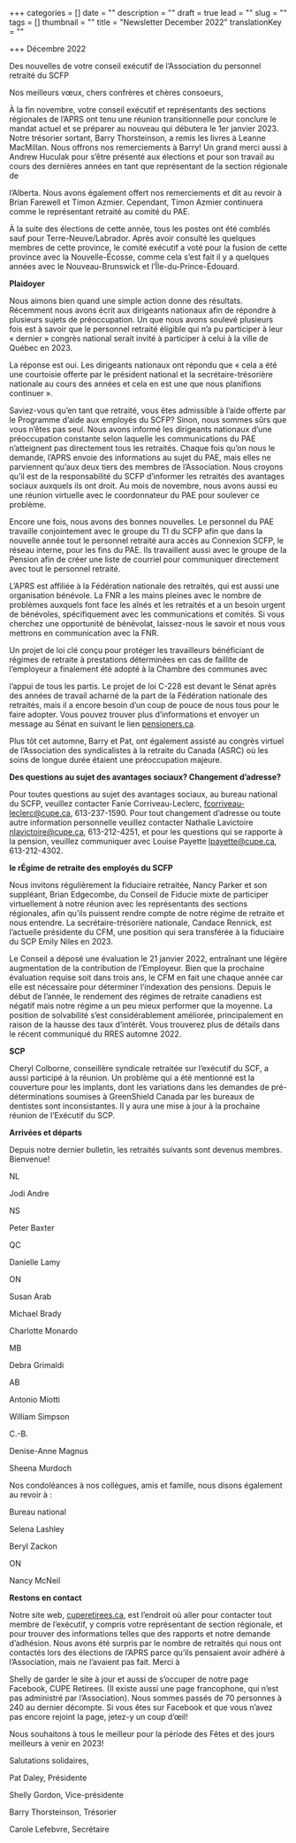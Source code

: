 +++
categories = []
date = ""
description = ""
draft = true
lead = ""
slug = ""
tags = []
thumbnail = ""
title = "Newsletter December 2022"
translationKey = ""

+++
Décembre 2022

Des nouvelles de votre conseil exécutif de l’Association du personnel retraité du SCFP

Nos meilleurs vœux, chers confrères et chères consoeurs,

À la fin novembre, votre conseil exécutif et représentants des sections régionales de l’APRS ont tenu une réunion transitionnelle pour conclure le mandat actuel et se préparer au nouveau qui débutera le 1er janvier 2023. Notre trésorier sortant, Barry Thorsteinson, a remis les livres à Leanne MacMillan. Nous offrons nos remerciements à Barry! Un grand merci aussi à Andrew Huculak pour s’être présenté aux élections et pour son travail au cours des dernières années en tant que représentant de la section régionale de

l’Alberta. Nous avons également offert nos remerciements et dit au revoir à Brian Farewell et Timon Azmier. Cependant, Timon Azmier continuera comme le représentant retraité au comité du PAE.

À la suite des élections de cette année, tous les postes ont été comblés sauf pour Terre-Neuve/Labrador. Après avoir consulté les quelques membres de cette province, le comité exécutif a voté pour la fusion de cette province avec la Nouvelle-Écosse, comme cela s’est fait il y a quelques années avec le Nouveau-Brunswick et l’Île-du-Prince-Édouard.

**Plaidoyer**

Nous aimons bien quand une simple action donne des résultats. Récemment nous avons écrit aux dirigeants nationaux afin de répondre à plusieurs sujets de préoccupation. Un que nous avons soulevé plusieurs fois est à savoir que le personnel retraité éligible qui n’a pu participer à leur « dernier » congrès national serait invité à participer à celui à la ville de Québec en 2023.

La réponse est oui. Les dirigeants nationaux ont répondu que « cela a été une courtoisie offerte par le président national et la secrétaire-trésorière nationale au cours des années et cela en est une que nous planifions continuer ».

Saviez-vous qu’en tant que retraité, vous êtes admissible à l’aide offerte par le Programme d’aide aux employés du SCFP? Sinon, nous sommes sûrs que vous n’êtes pas seul. Nous avons informé les dirigeants nationaux d’une préoccupation constante selon laquelle les communications du PAE n’atteignent pas directement tous les retraités. Chaque fois qu’on nous le demande, l’APRS envoie des informations au sujet du PAE, mais elles ne parviennent qu’aux deux tiers des membres de l’Association. Nous croyons qu’il est de la responsabilité du SCFP d’informer les retraités des avantages sociaux auxquels ils ont droit. Au mois de novembre, nous avons aussi eu une réunion virtuelle avec le coordonnateur du PAE pour soulever ce problème.

Encore une fois, nous avons des bonnes nouvelles. Le personnel du PAE travaille conjointement avec le groupe du TI du SCFP afin que dans la nouvelle année tout le personnel retraité aura accès au Connexion SCFP, le réseau interne, pour les fins du PAE. Ils travaillent aussi avec le groupe de la Pension afin de créer une liste de courriel pour communiquer directement avec tout le personnel retraité.

L’APRS est affiliée à la Fédération nationale des retraités, qui est aussi une organisation bénévole. La FNR a les mains pleines avec le nombre de problèmes auxquels font face les aînés et les retraités et a un besoin urgent de bénévoles, spécifiquement avec les communications et comités. Si vous cherchez une opportunité de bénévolat, laissez-nous le savoir et nous vous mettrons en communication avec la FNR.

Un projet de loi clé conçu pour protéger les travailleurs bénéficiant de régimes de retraite à prestations déterminées en cas de faillite de l’employeur a finalement été adopté à la Chambre des communes avec

l’appui de tous les partis. Le projet de loi C-228 est devant le Sénat après des années de travail acharné de la part de la Fédération nationale des retraités, mais il a encore besoin d’un coup de pouce de nous tous pour le faire adopter. Vous pouvez trouver plus d’informations et envoyer un message au Sénat en suivant le lien [pensioners.ca](http://pensioners.ca).

Plus tôt cet automne, Barry et Pat, ont également assisté au congrès virtuel de l’Association des syndicalistes à la retraite du Canada (ASRC) où les soins de longue durée étaient une préoccupation majeure.

**Des questions au sujet des avantages sociaux? Changement d’adresse?**

Pour toutes questions au sujet des avantages sociaux, au bureau national du SCFP, veuillez contacter Fanie Corriveau-Leclerc, [fcorriveau-leclerc@cupe.ca](mailto:fcorriveau-leclerc@cupe.ca), 613-237-1590. Pour tout changement d’adresse ou toute autre information personnelle veuillez contacter Nathalie Lavictoire [nlavictoire@cupe.ca](mailto:nlavictoire@cupe.ca), 613-212-4251, et pour les questions qui se rapporte à la pension, veuillez communiquer avec Louise Payette [lpayette@cupe.ca](mailto:lpayette@cupe.ca), 613-212-4302.

**le rÉgime de retraite des employés du SCFP**

Nous invitons régulièrement la fiduciaire retraitée, Nancy Parker et son suppléant, Brian Edgecombe, du Conseil de Fiducie mixte de participer virtuellement à notre réunion avec les représentants des sections régionales, afin qu’ils puissent rendre compte de notre régime de retraite et nous entendre. La secrétaire-trésorière nationale, Candace Rennick, est l’actuelle présidente du CFM, une position qui sera transférée à la fiduciaire du SCP Emily Niles en 2023.

Le Conseil a déposé une évaluation le 21 janvier 2022, entraînant une légère augmentation de la contribution de l’Employeur. Bien que la prochaine évaluation requise soit dans trois ans, le CFM en fait une chaque année car elle est nécessaire pour déterminer l’indexation des pensions. Depuis le début de l’année, le rendement des régimes de retraite canadiens est négatif mais notre régime a un peu mieux performer que la moyenne. La position de solvabilité s’est considérablement améliorée, principalement en raison de la hausse des taux d’intérêt. Vous trouverez plus de détails dans le récent communiqué du RRES automne 2022.

**SCP**

Cheryl Colborne, conseillère syndicale retraitée sur l’exécutif du SCF, a aussi participé à la réunion. Un problème qui a été mentionné est la couverture pour les implants, dont les variations dans les demandes de pré-déterminations soumises à GreenShield Canada par les bureaux de dentistes sont inconsistantes. Il y aura une mise à jour à la prochaine réunion de l’Exécutif du SCP.

**Arrivées et départs**

Depuis notre dernier bulletin, les retraités suivants sont devenus membres. Bienvenue!

NL

Jodi Andre

NS

Peter Baxter

QC

Danielle Lamy

ON

Susan Arab

Michael Brady

Charlotte Monardo

MB

Debra Grimaldi

AB

Antonio Miotti

William Simpson

C.-B.

Denise-Anne Magnus

Sheena Murdoch

Nos condoléances à nos collègues, amis et famille, nous disons également au revoir à :

Bureau national

Selena Lashley

Beryl Zackon

ON

Nancy McNeil

**Restons en contact**

Notre site web, [cuperetirees.ca](http://cuperetirees.ca), est l’endroit où aller pour contacter tout membre de l’exécutif, y compris votre représentant de section régionale, et pour trouver des informations telles que des rapports et notre demande d’adhésion. Nous avons été surpris par le nombre de retraités qui nous ont contactés lors des élections de l’APRS parce qu’ils pensaient avoir adhéré à l’Association, mais ne l’avaient pas fait. Merci à

Shelly de garder le site à jour et aussi de s’occuper de notre page Facebook, CUPE Retirees. (Il existe aussi une page francophone, qui n’est pas administré par l’Association). Nous sommes passés de 70 personnes à 240 au dernier décompte. Si vous êtes sur Facebook et que vous n’avez pas encore rejoint la page, jetez-y un coup d’œil!

Nous souhaitons à tous le meilleur pour la période des Fêtes et des jours meilleurs à venir en 2023!

Salutations solidaires,

Pat Daley, Présidente

Shelly Gordon, Vice-présidente

Barry Thorsteinson, Trésorier

Carole Lefebvre, Secrétaire